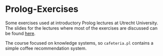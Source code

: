 # Prolog-Exercises
Some exercises used at introductory Prolog lectures at Utrecht University. The slides for the lectures where most of the exercises are discussed can be found [here](https://alcorreia.github.io/project/prolog/).

The course focused on knowledge systems, so ``cafeteria.pl`` contains a simple coffee recommendation system.
